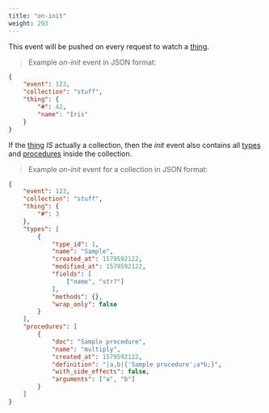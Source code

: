 ```yaml
---
title: "on-init"
weight: 293
---
```


This event will be pushed on every request to watch a [thing](../../data-types/thing).

> Example *on-init* event in JSON format:

```json
{
    "event": 123,
    "collection": "stuff",
    "thing": {
        "#": 42,
        "name": "Iris"
    }
}
```

If the [thing](../../data-types/thing) *IS* actually a collection, then the *init* event also contains all [types](../../data-types/type) and [procedures](../../procedures-api) inside the collection.

> Example *on-init* event for a collection in JSON format:

```json
{
    "event": 123,
    "collection": "stuff",
    "thing": {
        "#": 3
    },
    "types": [
        {
            "type_id": 1,
            "name": "Sample",
            "created_at": 1579592122,
            "modified_at": 1579592122,
            "fields": [
                ["name", "str?"]
            ],
            "methods": {},
            "wrap_only": false
        }
    ],
    "procedures": [
        {
            "doc": "Sample procedure",
            "name": "multiply",
            "created_at": 1579592122,
            "definition": "|a,b|{'Sample procedure';a*b;}",
            "with_side_effects": false,
            "arguments": ["a", "b"]
        }
    ]
}
```
